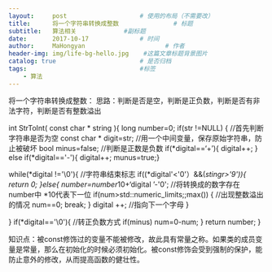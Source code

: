 ```yaml
---
layout:     post                    # 使用的布局（不需要改）
title:      将一个字符串转换成整数               # 标题 
subtitle:   算法相关             #副标题
date:       2017-10-17              # 时间
author:     MaHongyan                      # 作者
header-img: img/life-bg-hello.jpg    #这篇文章标题背景图片
catalog: true                       # 是否归档
tags:                               #标签
    - 算法
---
```


将一个字符串转换成整数：
思路：判断是否是空，判断是正负数，判断是否有非法字符，判断是否有整数溢出

int StrToInt( const  char * string ){
   long number=0;
   if(str !=NULL)  {      //首先判断字符串是否为空
      const char * digit=str; //用一个中间变量，保存原始字符串，防止被破坏
     bool minus=false;    //判断是正数是负数
    if(*digital==‘+’){
    digital++;
    } else if(*digital=='-'){
    digital++;
    munus=true;}

while(*digital !='\0'){ //字符串结束标志
if((*digital'<'0'）&&(*stingr>'9')){
return 0;
}else{
number=number*10+‘digital ’-'0'; //将转换成的数字存在number中 *10代表下一位
if(num>std::numeric_limits;;max())  {  //出现整数溢出的情况
num==0;
break;
}
 digital ++; //指向下一个字母
}
  
}
if(*digital=='\0'){ //转正负数方式
if(minus)
num=0-num;
}
return number;
}


知识点：被const修饰过的变量不能被修改，故此具有常量之称。如果类的成员变量是常量，那么在初始化的时候必须初始化。被const修饰会受到强制的保护，能防止意外的修改，从而提高函数的健壮性。
